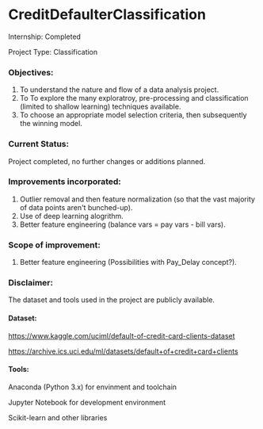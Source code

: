# CreditDefaulterClassification
Internship: Completed

Project Type: Classification

### Objectives:
1. To understand the nature and flow of a data analysis project.
2. To To explore the many exploratroy, pre-processing and classification (limited to shallow learning) techniques available.
3. To choose an appropriate model selection criteria, then subsequently the winning model.

### Current Status:
Project completed, no further changes or additions planned.

### Improvements incorporated:
1. Outlier removal and then feature normalization (so that the vast majority of data points aren't bunched-up).
2. Use of deep learning alogrithm.
3. Better feature engineering (balance vars = pay vars - bill vars).

### Scope of improvement:
1. Better feature engineering (Possibilities with Pay_Delay concept?).

### Disclaimer:
The dataset and tools used in the project are publicly available.
#### Dataset: 
https://www.kaggle.com/uciml/default-of-credit-card-clients-dataset

https://archive.ics.uci.edu/ml/datasets/default+of+credit+card+clients
#### Tools:
Anaconda (Python 3.x) for envinment and toolchain

Jupyter Notebook for development environment

Scikit-learn and other libraries
